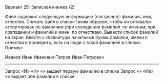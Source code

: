 Вариант 25: Записная книжка (2)

Файл содержит следующую информацию (построчно): фамилия, имя, отчество. Считать файл в список
таким образом, чтобы он оставался отсортирован по фамилиям (при совпадении фамилий ­ по именам;
при совпадении и фамилий и имен ­ по отчествам). Вывести список фамилий на экран. Ввести с
клавиатуры начальные буквы фамилии, имени и отчества и проверить, есть ли люди с такой фамилией в
списке. Пример:

Иванов Иван Иванович
Петров Иван Петрович

---------------------------------------------------------------
Запрос «И» «И» «» выдает первую фамилию в списке
Запрос «» «Ив» «» выдает обе фамилии в списке
